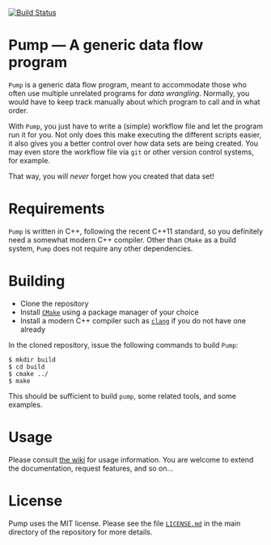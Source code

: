 [![Build Status](https://travis-ci.org/Submanifold/Pump.svg?branch=master)](https://travis-ci.org/Submanifold/Pump)

# Pump &mdash; A generic data flow program

`Pump` is a generic data flow program, meant to accommodate those who
often use multiple unrelated programs for *data wrangling*. Normally,
you would have to keep track manually about which program to call and
in what order.

With `Pump`, you just have to write a&nbsp;(simple) workflow file and
let the program run it for you. Not only does this make executing the
different scripts easier, it also gives you a better control over how
data sets are being created. You may even store the workflow file via
`git` or other version control systems, for example.

That way, you will *never* forget how you created that data set!

# Requirements

`Pump` is written in C++, following the recent C++11 standard, so you
definitely need a somewhat modern C++ compiler. Other than `CMake` as
a build system, `Pump` does not require any other dependencies. 

# Building

* Clone the repository
* Install [`CMake`](https://cmake.org) using a package manager of your
  choice
* Install a modern C++ compiler such as [`clang`](http://clang.llvm.org)
  if you do not have one already

In the cloned repository, issue the following commands to build `Pump`:

    $ mkdir build
    $ cd build
    $ cmake ../
    $ make

This should be sufficient to build `pump`, some related tools, and some
examples.

# Usage

Please consult [the wiki](https://github.com/Submanifold/Pump/wiki) for
usage information. You are welcome to extend the documentation, request
features, and so on&hellip;

# License

Pump uses the MIT license. Please see the file [`LICENSE.md`](LICENSE.md)
in the main directory of the repository for more details.
